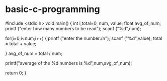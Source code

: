 # basic-c-programming

#include <stdio.h>
void main()
{
  int i,total=0, num, value;
  float avg_of_num;
  printf ("enter how many numbers to be read");
  scanf ("%d",num);
  
  for(i=0;i<num;i++)
  {
    printf ("enter the number:/n");
    scanf ("%d",value);
    total = total + value;
    
  }
  avg_of_num = total / num;
  
  
  printf("average of the %d numbers is %d",num,avg_of_num);
  
  return 0;
}
